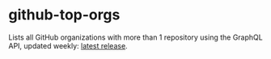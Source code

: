 # github-top-orgs
Lists all GitHub organizations with more than 1 repository using the GraphQL API, updated weekly: [latest release](https://github.com/bored-engineer/github-top-orgs/releases/latest).
